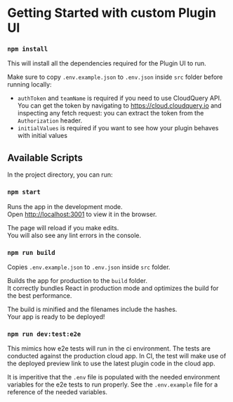 # Getting Started with custom Plugin UI

### `npm install`

This will install all the dependencies required for the Plugin UI to run.

Make sure to copy `.env.example.json` to `.env.json` inside `src` folder before running locally:

- `authToken` and `teamName` is required if you need to use CloudQuery API. You can get the token by navigating to https://cloud.cloudquery.io and inspecting any fetch request: you can extract the token from the `Authorization` header.
- `initialValues` is required if you want to see how your plugin behaves with initial values

## Available Scripts

In the project directory, you can run:

### `npm start`

Runs the app in the development mode.\
Open [http://localhost:3001](http://localhost:3001) to view it in the browser.

The page will reload if you make edits.\
You will also see any lint errors in the console.

### `npm run build`

Copies `.env.example.json` to `.env.json` inside `src` folder.

Builds the app for production to the `build` folder.\
It correctly bundles React in production mode and optimizes the build for the best performance.

The build is minified and the filenames include the hashes.\
Your app is ready to be deployed!

### `npm run dev:test:e2e`

This mimics how e2e tests will run in the ci environment. The tests are conducted against the production cloud app. In CI, the test will make use of the deployed preview link to use the latest plugin code in the cloud app.

It is imperitive that the `.env` file is populated with the needed environment variables for the e2e tests to run properly. See the `.env.example` file for a reference of the needed variables.
